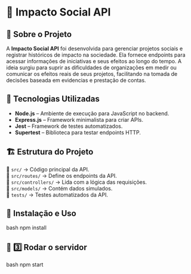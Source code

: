 # 📌 Impacto Social API  

## 📖 Sobre o Projeto  
A **Impacto Social API** foi desenvolvida para gerenciar projetos sociais e registrar históricos de impacto na sociedade. Ela fornece endpoints para acessar informações de iniciativas e seus efeitos ao longo do tempo. A ideia surgiu para suprir as dificuldades de organizações em medir ou comunicar os efeitos reais de seus projetos, facilitando na tomada de decisões baseada em evidencias e prestação de contas.

## 🚀 Tecnologias Utilizadas  
- **Node.js** – Ambiente de execução para JavaScript no backend.  
- **Express.js** – Framework minimalista para criar APIs.  
- **Jest** – Framework de testes automatizados.  
- **Supertest** – Biblioteca para testar endpoints HTTP.  

## 🏗 Estrutura do Projeto  
📂 `src/` → Código principal da API.  
📂 `src/routes/` → Define os endpoints da API.  
📂 `src/controllers/` → Lida com a lógica das requisições.  
📂 `src/models/` → Contém dados simulados.  
📂 `tests/` → Testes automatizados da API.  

## 📡 Instalação e Uso  

bash
npm install

## 🚀 3️⃣ Rodar o servidor
bash
npm start